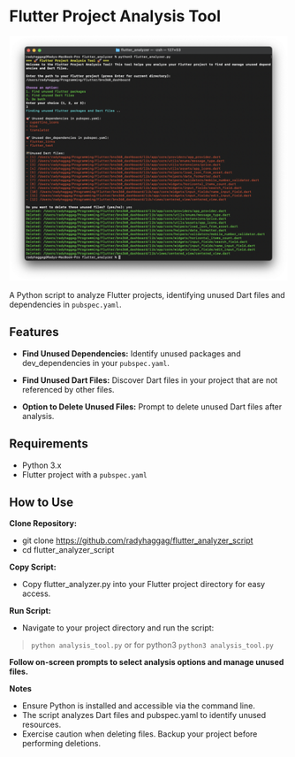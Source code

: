 
# Flutter Project Analysis Tool

![Tool Screenshot](./screenshots/preview.png)
 

A Python script to analyze Flutter projects, identifying unused Dart files and dependencies in `pubspec.yaml`.
  

## Features

-  **Find Unused Dependencies:** Identify unused packages and dev_dependencies in your `pubspec.yaml`.

-  **Find Unused Dart Files:** Discover Dart files in your project that are not referenced by other files.

-  **Option to Delete Unused Files:** Prompt to delete unused Dart files after analysis.

## Requirements

- Python 3.x
- Flutter project with a `pubspec.yaml`

## How to Use

**Clone Repository:**
 - git clone https://github.com/radyhaggag/flutter_analyzer_script
 - cd flutter_analyzer_script

**Copy Script:**
 - Copy flutter_analyzer.py into your Flutter project directory for easy access.

**Run Script:**
 - Navigate to your project directory and run the script:

>  `python analysis_tool.py`
	or for python3
>  `python3 analysis_tool.py`

**Follow on-screen prompts to select analysis options and manage unused files.**

**Notes**
- Ensure Python is installed and accessible via the command line.
- The script analyzes Dart files and pubspec.yaml to identify unused resources.
- Exercise caution when deleting files. Backup your project before performing deletions.